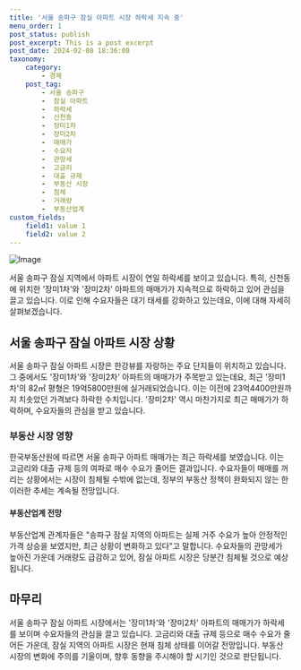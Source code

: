 ```yaml
---
title: '서울 송파구 잠실 아파트 시장 하락세 지속 중'
menu_order: 1
post_status: publish
post_excerpt: This is a post excerpt
post_date: 2024-02-08 18:36:08
taxonomy:
    category:
        - 경제
    post_tag:
        - 서울 송파구
        -  잠실 아파트
        -  하락세
        -  신천동
        -  장미1차
        -  장미2차
        -  매매가
        -  수요자
        -  관망세
        -  고금리
        -  대출 규제
        -  부동산 시장
        -  침체
        -  거래량
        -  부동산업계
custom_fields:
    field1: value 1
    field2: value 2
---
```


![Image](https://imgnews.pstatic.net/image/024/2024/02/07/0000087372_001_20240207210204092.jpg?type=w647)

서울 송파구 잠실 지역에서 아파트 시장이 연일 하락세를 보이고 있습니다. 특히, 신천동에 위치한 '장미1차'와 '장미2차' 아파트의 매매가가 지속적으로 하락하고 있어 관심을 끌고 있습니다. 이로 인해 수요자들은 대기 태세를 강화하고 있는데요, 이에 대해 자세히 살펴보겠습니다.
## 서울 송파구 잠실 아파트 시장 상황
서울 송파구 잠실 아파트 시장은 한강뷰를 자랑하는 주요 단지들이 위치하고 있습니다. 그 중에서도 '장미1차'와 '장미2차' 아파트의 매매가가 주목받고 있는데요, 최근 '장미1차'의 82㎡ 평형은 19억5800만원에 실거래되었습니다. 이는 이전에 23억4400만원까지 치솟았던 가격보다 하락한 수치입니다. '장미2차' 역시 마찬가지로 최근 매매가가 하락하며, 수요자들의 관심을 받고 있습니다.
### 부동산 시장 영향
한국부동산원에 따르면 서울 송파구 아파트 매매가는 최근 하락세를 보였습니다. 이는 고금리와 대출 규제 등의 여파로 매수 수요가 줄어든 결과입니다. 수요자들이 매매를 꺼리는 상황에서는 시장이 침체될 수밖에 없는데, 정부의 부동산 정책이 완화되지 않는 한 이러한 추세는 계속될 전망입니다.
#### 부동산업계 전망
부동산업계 관계자들은 "송파구 잠실 지역의 아파트는 실제 거주 수요가 높아 안정적인 가격 상승을 보였지만, 최근 상황이 변화하고 있다"고 말합니다. 수요자들의 관망세가 높아진 가운데 거래량도 급감하고 있어, 잠실 아파트 시장은 당분간 침체될 것으로 예상됩니다.
## 마무리
서울 송파구 잠실 아파트 시장에서는 '장미1차'와 '장미2차' 아파트의 매매가가 하락세를 보이며 수요자들의 관심을 끌고 있습니다. 고금리와 대출 규제 등으로 매수 수요가 줄어든 가운데, 잠실 지역의 아파트 시장은 현재 침체 상태를 이어갈 전망입니다. 부동산 시장의 변화에 주의를 기울이며, 향후 동향을 주시해야 할 시기인 것으로 판단됩니다.
